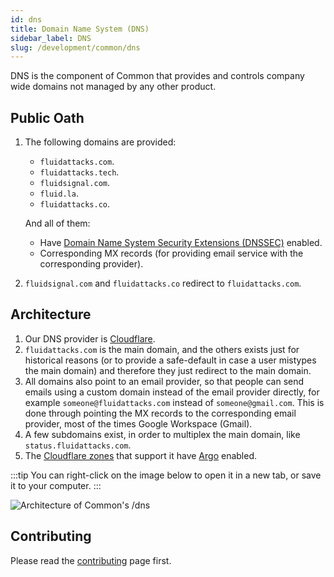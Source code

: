 ```yaml
---
id: dns
title: Domain Name System (DNS)
sidebar_label: DNS
slug: /development/common/dns
---
```


DNS is the component of Common
that provides and controls company wide domains
not managed by any other product.

## Public Oath

1. The following domains are provided:

   - `fluidattacks.com`.
   - `fluidattacks.tech`.
   - `fluidsignal.com`.
   - `fluid.la`.
   - `fluidattacks.co`.

   And all of them:

   - Have
     [Domain Name System Security Extensions (DNSSEC)](https://en.wikipedia.org/wiki/DNSSEC)
     enabled.
   - Corresponding MX records
     (for providing email service with the corresponding provider).

1. `fluidsignal.com` and `fluidattacks.co` redirect to `fluidattacks.com`.

## Architecture

1. Our DNS provider is [Cloudflare](/development/stack/cloudflare).
1. `fluidattacks.com` is the main domain,
   and the others exists just for historical reasons
   (or to provide a safe-default in case a user mistypes the main domain)
   and therefore they just redirect to the main domain.
1. All domains also point to an email provider,
   so that people can send emails using a custom domain
   instead of the email provider directly,
   for example `someone@fluidattacks.com` instead of `someone@gmail.com`.
   This is done through pointing the MX records
   to the corresponding email provider,
   most of the times Google Workspace (Gmail).
1. A few subdomains exist,
   in order to multiplex the main domain,
   like `status.fluidattacks.com`.
1. The [Cloudflare zones](/development/stack/cloudflare)
   that support it
   have [Argo](https://blog.cloudflare.com/argo/) enabled.

:::tip
You can right-click on the image below
to open it in a new tab,
or save it to your computer.
:::

![Architecture of Common's /dns](./dns-arch.dot.svg)

## Contributing

Please read the
[contributing](/development/contributing) page first.
